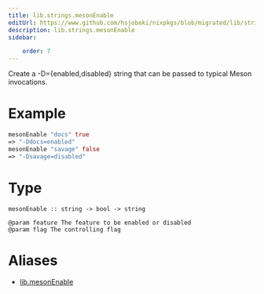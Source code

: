 ```yaml
---
title: lib.strings.mesonEnable
editUrl: https://www.github.com/hsjobeki/nixpkgs/blob/migrated/lib/strings.nix#L1126C17
description: lib.strings.mesonEnable
sidebar:

    order: 7
---
```


Create a -D<feature>={enabled,disabled} string that can be passed to
typical Meson invocations.

# Example

```nix
mesonEnable "docs" true
=> "-Ddocs=enabled"
mesonEnable "savage" false
=> "-Dsavage=disabled"
```

# Type

```
mesonEnable :: string -> bool -> string

@param feature The feature to be enabled or disabled
@param flag The controlling flag
```


# Aliases

- [lib.mesonEnable](/nix-doc-comments/reference/lib/lib-mesonenable)


